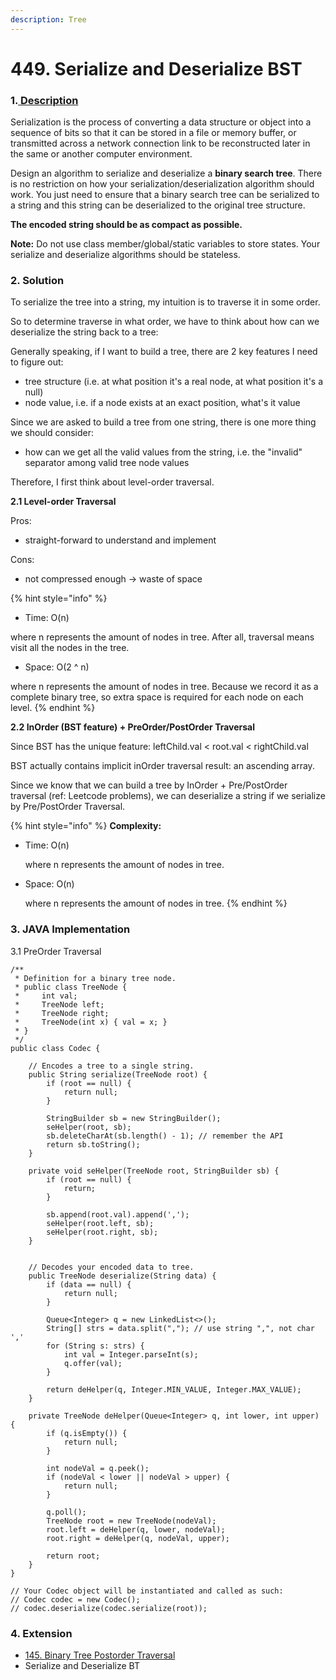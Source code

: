 ```yaml
---
description: Tree
---
```


# 449. Serialize and Deserialize BST

### 1.[ Description](https://leetcode.com/problems/serialize-and-deserialize-bst/description/)

Serialization is the process of converting a data structure or object into a sequence of bits so that it can be stored in a file or memory buffer, or transmitted across a network connection link to be reconstructed later in the same or another computer environment.

Design an algorithm to serialize and deserialize a **binary search tree**. There is no restriction on how your serialization/deserialization algorithm should work. You just need to ensure that a binary search tree can be serialized to a string and this string can be deserialized to the original tree structure.

**The encoded string should be as compact as possible.**

**Note:** Do not use class member/global/static variables to store states. Your serialize and deserialize algorithms should be stateless.



### 2. Solution

To serialize the tree into a string, my intuition is to traverse it in some order. 

So to determine traverse in what order, we have to think about how can we deserialize the string back to a tree:

Generally speaking, if I want to build a tree, there are 2 key features I need to figure out:

* tree structure \(i.e. at what position it's a real node, at what position it's a null\)
* node value, i.e. if a node exists at an exact position, what's it value

Since we are asked to build a tree from one string, there is one more thing we should consider:

* how can we get all the valid values from the string, i.e. the "invalid" separator among valid tree node values

Therefore, I first think about level-order traversal. 

**2.1 Level-order Traversal**

Pros:

* straight-forward to understand and implement

Cons:

* not compressed enough -&gt; waste of space

{% hint style="info" %}
* Time: O\(n\)  

where n represents the amount of nodes in tree. After all, traversal means visit all the nodes in the tree.

* Space: O\(2 ^ n\)  

where n represents the amount of nodes in tree. Because we record it as a complete binary tree, so extra space is required for each node on each level.
{% endhint %}

**2.2 InOrder \(BST feature\) + PreOrder/PostOrder Traversal**

Since BST has the unique feature: leftChild.val &lt; root.val &lt; rightChild.val

BST actually contains implicit inOrder traversal result: an ascending array.

Since we know that we can build a tree by InOrder + Pre/PostOrder traversal \(ref: Leetcode problems\), we can deserialize a string if we serialize by Pre/PostOrder Traversal.

{% hint style="info" %}
**Complexity:**

* Time: O\(n\)  

  where n represents the amount of nodes in tree.

* Space: O\(n\)  

  where n represents the amount of nodes in tree. 
{% endhint %}



### 3. JAVA Implementation

3.1 PreOrder Traversal

```text
/**
 * Definition for a binary tree node.
 * public class TreeNode {
 *     int val;
 *     TreeNode left;
 *     TreeNode right;
 *     TreeNode(int x) { val = x; }
 * }
 */
public class Codec {

    // Encodes a tree to a single string.
    public String serialize(TreeNode root) {
        if (root == null) {
            return null;
        }
        
        StringBuilder sb = new StringBuilder();
        seHelper(root, sb);
        sb.deleteCharAt(sb.length() - 1); // remember the API
        return sb.toString();
    }
    
    private void seHelper(TreeNode root, StringBuilder sb) {
        if (root == null) {
            return;
        }
        
        sb.append(root.val).append(',');
        seHelper(root.left, sb);
        seHelper(root.right, sb);
    }

    
    // Decodes your encoded data to tree.
    public TreeNode deserialize(String data) {
        if (data == null) {
            return null;
        }
        
        Queue<Integer> q = new LinkedList<>();
        String[] strs = data.split(","); // use string ",", not char ','
        for (String s: strs) {
            int val = Integer.parseInt(s);
            q.offer(val);
        }
        
        return deHelper(q, Integer.MIN_VALUE, Integer.MAX_VALUE);
    }
    
    private TreeNode deHelper(Queue<Integer> q, int lower, int upper) {
        if (q.isEmpty()) {
            return null;
        }
        
        int nodeVal = q.peek();
        if (nodeVal < lower || nodeVal > upper) {
            return null;
        }
        
        q.poll();
        TreeNode root = new TreeNode(nodeVal);
        root.left = deHelper(q, lower, nodeVal);
        root.right = deHelper(q, nodeVal, upper);
        
        return root;
    }
}

// Your Codec object will be instantiated and called as such:
// Codec codec = new Codec();
// codec.deserialize(codec.serialize(root));
```



### 4. Extension

* [145. Binary Tree Postorder Traversal](https://app.gitbook.com/@alittlebit/s/data-structures-and-algorithms-in-java/145.-binary-tree-postorder-traversal)
* Serialize and Deserialize BT

